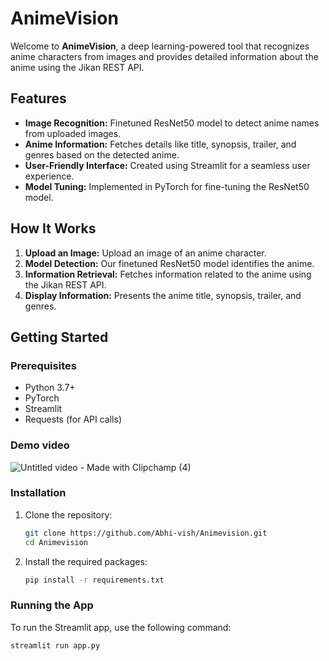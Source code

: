 # AnimeVision

Welcome to **AnimeVision**, a deep learning-powered tool that recognizes anime characters from images and provides detailed information about the anime using the Jikan REST API.

## Features

- **Image Recognition:** Finetuned ResNet50 model to detect anime names from uploaded images.
- **Anime Information:** Fetches details like title, synopsis, trailer, and genres based on the detected anime.
- **User-Friendly Interface:** Created using Streamlit for a seamless user experience.
- **Model Tuning:** Implemented in PyTorch for fine-tuning the ResNet50 model.

## How It Works

1. **Upload an Image:** Upload an image of an anime character.
2. **Model Detection:** Our finetuned ResNet50 model identifies the anime.
3. **Information Retrieval:** Fetches information related to the anime using the Jikan REST API.
4. **Display Information:** Presents the anime title, synopsis, trailer, and genres.

## Getting Started

### Prerequisites

- Python 3.7+
- PyTorch
- Streamlit
- Requests (for API calls)

### Demo video
![Untitled video - Made with Clipchamp (4)](https://github.com/Abhi-vish/Animevision/assets/109618783/bca69021-4664-4e3d-9ea1-cfa382fcde03)


### Installation

1. Clone the repository:
    ```sh
    git clone https://github.com/Abhi-vish/Animevision.git
    cd Animevision
    ```

2. Install the required packages:
    ```sh
    pip install -r requirements.txt
    ```

### Running the App

To run the Streamlit app, use the following command:
```sh
streamlit run app.py